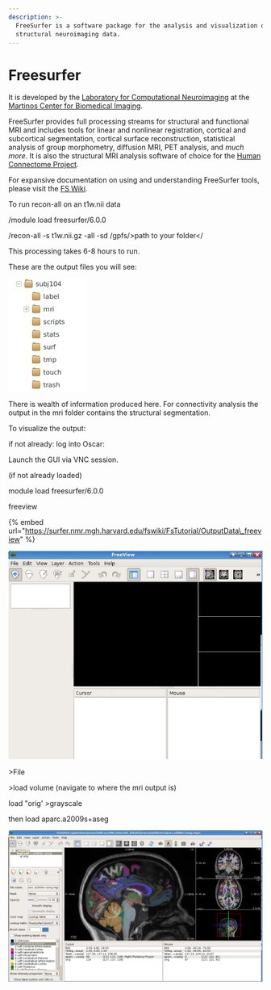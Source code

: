 ```yaml
---
description: >-
  FreeSurfer is a software package for the analysis and visualization of
  structural neuroimaging data.
---
```


# Freesurfer

It is developed by the [Laboratory for Computational Neuroimaging](https://www.martinos.org/lab/lcn) at the [Martinos Center for Biomedical Imaging](https://www.nmr.mgh.harvard.edu/).

FreeSurfer provides full processing streams for structural and functional MRI and includes tools for linear and nonlinear registration, cortical and subcortical segmentation, cortical surface reconstruction, statistical analysis of group morphometry, diffusion MRI, PET analysis, and _much more_. It is also the structural MRI analysis software of choice for the [Human Connectome Project](http://www.humanconnectomeproject.org/about).

For expansive documentation on using and understanding FreeSurfer tools, please visit the [FS Wiki](https://surfer.nmr.mgh.harvard.edu/fswiki). 

To run recon-all on an t1w.nii data

/module load freesurfer/6.0.0

/recon-all -s t1w.nii.gz -all -sd /gpfs/&gt;path to your folder&lt;/

This processing takes 6-8 hours to run.

These are the output files you will see:

![](../.gitbook/assets/screen-shot-2020-10-22-at-8.23.29-am.png)

There is wealth of information produced here. For connectivity analysis the output in the mri folder contains the structural segmentation.

To visualize the output: 

if not already: log into Oscar:

 Launch the GUI via VNC session. 

\(if not already loaded\) 

module load freesurfer/6.0.0

freeview

{% embed url="https://surfer.nmr.mgh.harvard.edu/fswiki/FsTutorial/OutputData\_freeview" %}



![](../.gitbook/assets/screen-shot-2020-10-22-at-8.35.03-am.png)

&gt;File

&gt;load volume  \(navigate to where the mri output is\)

load "orig' &gt;grayscale

then load aparc.a2009s+aseg

![](../.gitbook/assets/screen-shot-2020-10-22-at-9.16.35-am.png)









